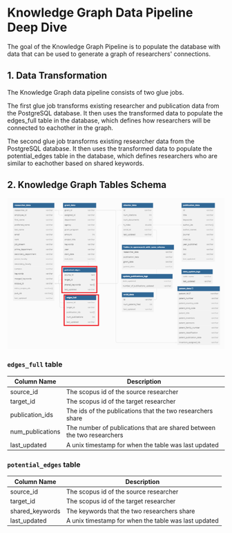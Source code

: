 # Knowledge Graph Data Pipeline Deep Dive

The goal of the Knowledge Graph Pipeline is to populate the database with data that can be used to generate a graph of researchers' connections.

## 1. Data Transformation
The Knowledge Graph data pipeline consists of two glue jobs. 

The first glue job transforms existing researcher and publication data from the PostgreSQL database. It then uses the transformed data to populate the edges_full table in the database, which defines how researchers will be connected to eachother in the graph. 

The second glue job transforms existing researcher data from the PostgreSQL database. It then uses the transformed data to populate the potential_edges table in the database, which defines researchers who are similar to eachother based on shared keywords.


## 2. Knowledge Graph Tables Schema

![Knowledge Graph Schema](images/KnowledgeGraphDatabaseSchema.png)

### `edges_full` table

| Column Name | Description 
| ----------- | ----------- 
| source_id | The scopus id of the source researcher
| target_id | The scopus id of the target researcher
| publication_ids | The ids of the publications that the two researchers share
| num_publications | The number of publications that are shared between the two researchers
| last_updated | A unix timestamp for when the table was last updated


### `potential_edges` table

| Column Name | Description 
| ----------- | ----------- 
| source_id | The scopus id of the source researcher
| target_id | The scopus id of the target researcher
| shared_keywords | The keywords that the two researchers share
| last_updated | A unix timestamp for when the table was last updated